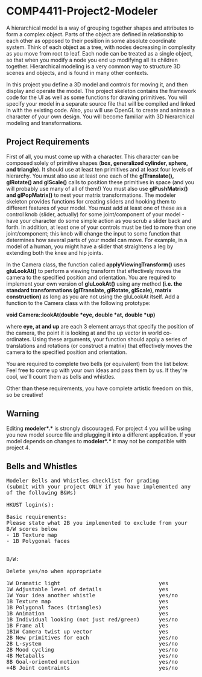﻿# COMP4411-Project2-Modeler

<p>A hierarchical model is a way of grouping together shapes and attributes to form a complex object. Parts of the object are defined in relationship to each other as opposed to their position in some absolute coordinate system. Think of each object as a tree, with nodes decreasing in complexity as you move from root to leaf. Each node can be treated as a single object, so that when you modify a node you end up modifying all its children together. Hierarchical modeling is a very common way to structure 3D scenes and objects, and is found in many other contexts.</p>
<p>In this project you define a 3D model and controls for moving it, and then display and operate the model. The project skeleton contains the framework code for the UI as well as some functions for drawing primitives. You will specify your model in a separate source file that will be compiled and linked in with the existing code. Also, you will use OpenGL to create and animate a character of your own design. You will become familiar with 3D hierarchical modeling and transformations.</p>


## Project Requirements
<p>First of all, you must come up with a character. This character can be composed solely of primitive shapes (<b>box, generalized cylinder, sphere, and triangle</b>).  It should use at least ten primitives and at least four levels of hierarchy. You must also use at least one each of the <b>glTranslate(), glRotate() and glScale()</b> calls to position these primitives in space (and you will probably use many of all of them!) You must also use <b>glPushMatrix() and glPopMatrix()</b> to nest your matrix transformations. The modeler skeleton provides functions for creating sliders and hooking them to different features of your model. You must add at least one of these as a control knob (slider, actually) for some joint/component of your model - have your character do some simple action as you scrub a slider back and forth. In addition, at least one of your controls must be tied to more than one joint/component; this knob will change the input to some function that determines how several parts of your model can move. For example, in a model of a human, you might have a slider that straightens a leg by extending both the knee and hip joints.</p>
<p>In the Camera class, the function called <b>applyViewingTransform()</b> uses <b>gluLookAt()</b> to perform a viewing transform that effectively moves the camera to the specified position and orientation. You are required to implement your own version of <b>gluLookAt()</b> using any method <b>(i.e. the standard transformations (glTranslate, glRotate, glScale), matrix construction)</b> as long as you are not using the gluLookAt itself. Add a function to the Camera class with the following prototype:</p>
<p><b>void Camera::lookAt(double *eye, double *at, double *up)</b></p>
<p>where <b>eye, at and up</b> are each 3 element arrays that specify the position of the camera, the point it is looking at and the up vector in world co-ordinates. Using these arguments, your function should apply a series of translations and rotations (or construct a matrix) that effectively moves the camera to the specified position and orientation.</p>
<p>You are required to complete two bells (or equivalent) from the list below. Feel free to come up with your own ideas and pass them by us. If they're cool, we'll count them as bells and whistles.</p>
<p>Other than these requirements, you have complete artistic freedom on this, so be creative!</p>


## Warning
<p>Editing <b>modeler*.*</b> is strongly discouraged. For project 4 you will be using you new model source file and plugging it into a different application. If your model depends on changes to <b>modeler*.*</b> it may not be compatible with project 4.</p>


## Bells and Whistles
<pre style="word-wrap: break-word; white-space: pre-wrap;">Modeler Bells and Whistles checklist for grading
(submit with your project ONLY if you have implemented any of the following B&amp;Ws)

HKUST login(s):

Basic requirements: 
Please state what 2B you implemented to exclude from your B/W scores below
- 1B Texture map
- 1B Polygonal faces


B/W:

Delete yes/no when appropriate

1W Dramatic light								yes
1W Adjustable level of details					yes
1W Your idea another whistle					yes/no
1B Texture map									yes
1B Polygonal faces (triangles)					yes
1B Animation       								yes
1B Individual looking (not just red/green) 		yes/no
1B Frame all									yes
1B1W Camera twist up vector 					yes
2B New primitives for each 						yes/no
2B L-system										yes/no
2B Mood cycling 								yes/no
4B Metaballs									yes/no
8B Goal-oriented motion 						yes/no
+4B Joint contraints 							yes/no
</pre>

